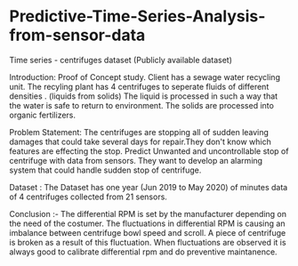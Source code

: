 # Predictive-Time-Series-Analysis-from-sensor-data

Time series - centrifuges dataset (Publicly available dataset)

Introduction:
Proof of Concept study.
Client has a sewage water recycling unit.
The recyling plant has 4 centrifuges to seperate fluids of different densities . (liquids from solids)
The liquid is processed in such a way that the water is safe to return to environment.
The solids are processed into organic fertilizers.


Problem Statement:
The centrifuges are stopping all of sudden leaving damages that could take several days for repair.They don't know which features are effecting the stop.
Predict Unwanted and uncontrollable stop of centrifuge with data from sensors.
They want to develop an alarming system that could handle sudden stop of centrifuge.


Dataset :
The Dataset has one year (Jun 2019 to May 2020) of minutes data of 4 centrifuges collected from 21 sensors.


Conclusion :- 
The differential RPM is set by the manufacturer depending on the need of the costumer. The fluctuations in differential RPM is causing an imbalance between centrifuge bowl speed and scroll.
A piece of centrifuge is broken as a result of this fluctuation. When fluctuations are observed it is always good to calibrate differential rpm and do preventive maintanence.
